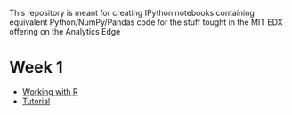 This repository is meant for creating IPython notebooks containing equivalent Python/NumPy/Pandas code 
for the stuff tought in the MIT EDX offering on the Analytics Edge

# Week 1 

* [Working with R](http://nbviewer.ipython.org/github/nipunreddevil/PythonAnalyticsEdge/tree/master/week_1/working_with_r/)
* [Tutorial](https://github.com/nipunreddevil/PythonAnalyticsEdge/tree/master/week_1/recitation)
